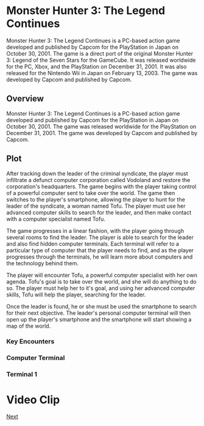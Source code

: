 # Monster Hunter 3: The Legend Continues

Monster Hunter 3: The Legend Continues is a PC-based action game developed and published by Capcom for the PlayStation in Japan on October 30, 2001. The game is a direct port of the original Monster Hunter 3: Legend of the Seven Stars for the GameCube. It was released worldwide for the PC, Xbox, and the PlayStation on December 31, 2001. It was also released for the Nintendo Wii in Japan on February 13, 2003. The game was developed by Capcom and published by Capcom.

## Overview

Monster Hunter 3: The Legend Continues is a PC-based action game developed and published by Capcom for the PlayStation in Japan on October 30, 2001. The game was released worldwide for the PlayStation on December 31, 2001. The game was developed by Capcom and published by Capcom.

## Plot

After tracking down the leader of the criminal syndicate, the player must infiltrate a defunct computer corporation called Vodoland and restore the corporation's headquarters. The game begins with the player taking control of a powerful computer sent to take over the world. The game then switches to the player's smartphone, allowing the player to hunt for the leader of the syndicate, a woman named Tofu. The player must use her advanced computer skills to search for the leader, and then make contact with a computer specialist named Tofu.

The game progresses in a linear fashion, with the player going through several rooms to find the leader. The player is able to search for the leader and also find hidden computer terminals. Each terminal will refer to a particular type of computer that the player needs to find, and as the player progresses through the terminals, he will learn more about computers and the technology behind them.

The player will encounter Tofu, a powerful computer specialist with her own agenda. Tofu's goal is to take over the world, and she will do anything to do so. The player must help her to it's goal, and using her advanced computer skills, Tofu will help the player, searching for the leader.

Once the leader is found, he or she must be used the smartphone to search for their next objective. The leader's personal computer terminal will then open up the player's smartphone and the smartphone will start showing a map of the world.

### Key Encounters

### Computer Terminal

### Terminal 1

# Video Clip
[Next](12.md)